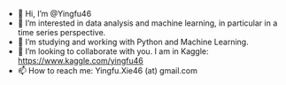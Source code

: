 - 👋 Hi, I’m @Yingfu46
- 👀 I’m interested in data analysis and machine learning, in particular in a time series perspective.
- 🌱 I’m studying and working with Python and Machine Learning.
- 💞️ I’m looking to collaborate with you. I am in Kaggle: https://www.kaggle.com/yingfu46
- 📫 How to reach me: Yingfu.Xie46 (at) gmail.com

<!---
Yingfu46/Yingfu46 is a ✨ special ✨ repository because its `README.md` (this file) appears on your GitHub profile.
You can click the Preview link to take a look at your changes.
--->

